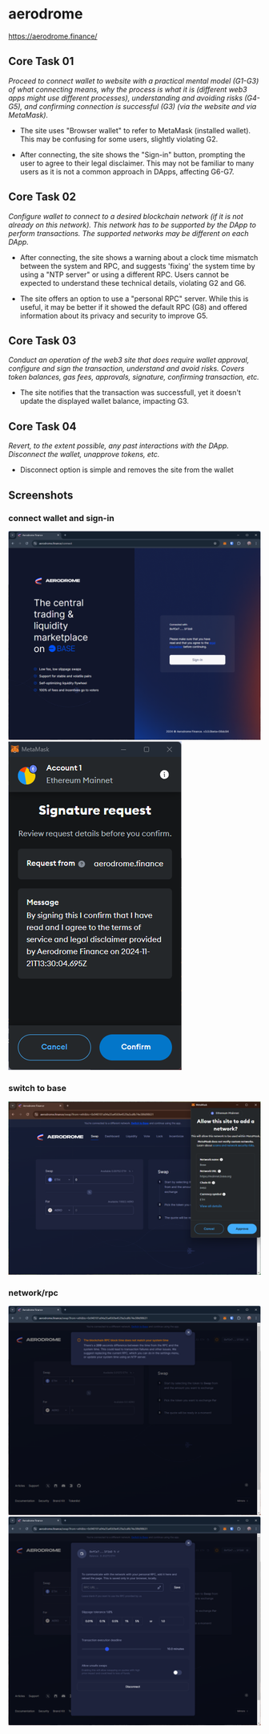 # aerodrome
https://aerodrome.finance/

## Core Task 01

*Proceed to connect wallet to website with a practical mental model (G1-G3) of what connecting means, why the process is what it is (different web3 apps might use different processes), understanding and avoiding risks (G4-G5), and confirming connection is successful (G3) (via the website and via MetaMask).*

- The site uses "Browser wallet" to refer to MetaMask (installed wallet). This may be confusing for some users, slightly violating G2.

- After connecting, the site shows the "Sign-in" button, prompting the user to agree to their legal disclaimer. This may not be familiar to many users as it is not a common approach in DApps, affecting G6-G7.

## Core Task 02

*Configure wallet to connect to a desired blockchain network (if it is not already on this network). This network has to be supported by the DApp to perform transactions. The supported networks may be different on each DApp.* 

- After connecting, the site shows a warning about a clock time mismatch between the system and RPC, and suggests 'fixing' the system time by using a "NTP server" or using a different RPC. Users cannot be expected to understand these technical details, violating G2 and G6.

- The site offers an option to use a "personal RPC" server. While this is useful, it may be better if it showed the default RPC (G8) and offered information about its privacy and security to improve G5.

## Core Task 03

*Conduct an operation of the web3 site that does require wallet approval, configure and sign the transaction, understand and avoid risks. Covers token balances, gas fees, approvals, signature, confirming transaction, etc.*

- The site notifies that the transaction was successfull, yet it doesn't update the displayed wallet balance, impacting G3.


## Core Task 04

*Revert, to the extent possible, any past interactions with the DApp. Disconnect the wallet, unapprove tokens, etc.*  

- Disconnect option is simple and removes the site from the wallet

## Screenshots
### connect wallet and sign-in
![sign-in](image-26.png)
![sign req for tos](image-27.png)

### switch to base
![alt text](image-164.png)

### network/rpc
![rpc time error](image-29.png)
![rpc change option](image-28.png)

